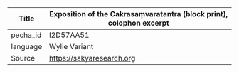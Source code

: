 |Title | Exposition of the Cakrasaṃvaratantra (block print), colophon excerpt 
| --- | --- 
|pecha_id | I2D57AA51
|language | Wylie Variant
|Source | https://sakyaresearch.org